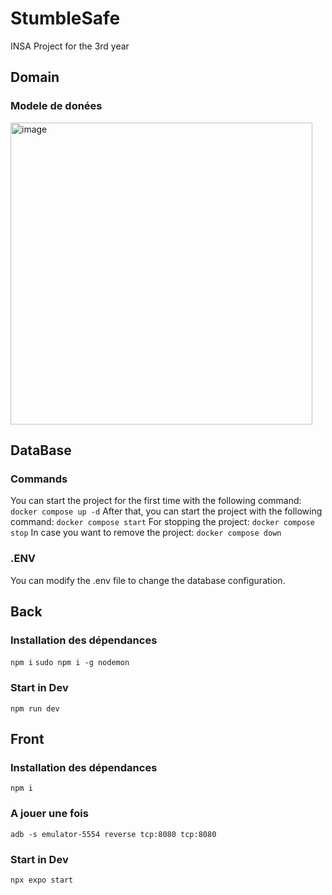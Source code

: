 # StumbleSafe
INSA Project for the 3rd year


## Domain

### Modele de donées

<img width="483" alt="image" src="https://github.com/MargameOff/StumbleSafe/assets/135878234/bb5ab83a-0d6d-4bf3-9cdd-b016295ed464">


## DataBase
### Commands
You can start the project for the first time with the following command:
```docker compose up -d```
After that, you can start the project with the following command:
```docker compose start```
For stopping the project:
```docker compose stop```
In case you want to remove the project:
```docker compose down```
### .ENV
You can modify the .env file to change the database configuration.

## Back

### Installation des dépendances
```npm i```
```sudo npm i -g nodemon```

### Start in Dev
```npm run dev```

## Front

### Installation des dépendances
```npm i```

### A jouer une fois
```adb -s emulator-5554 reverse tcp:8080 tcp:8080```

### Start in Dev
```npx expo start```
